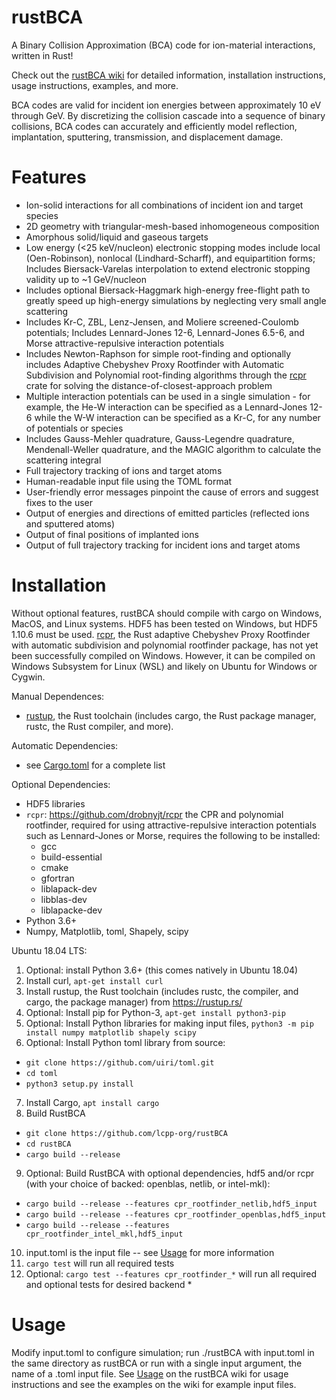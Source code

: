# rustBCA

A Binary Collision Approximation (BCA) code for ion-material interactions, written in Rust!

Check out the [rustBCA wiki](https://github.com/lcpp-org/RustBCA/wiki) for detailed information, installation instructions, usage instructions, examples, and more.

BCA codes are valid for incident ion energies between approximately 10 eV  through GeV. By discretizing the collision cascade into a sequence of binary collisions, BCA codes can accurately and efficiently model reflection, implantation, sputtering, transmission, and displacement damage.
# Features

* Ion-solid interactions for all combinations of incident ion and target species
* 2D geometry with triangular-mesh-based inhomogeneous composition
* Amorphous solid/liquid and gaseous targets
* Low energy (<25 keV/nucleon) electronic stopping modes include local (Oen-Robinson), nonlocal (Lindhard-Scharff), and equipartition forms; Includes Biersack-Varelas interpolation to extend electronic stopping validity up to ~1 GeV/nucleon
* Includes optional Biersack-Haggmark high-energy free-flight path to greatly speed up high-energy simulations by neglecting very small angle scattering
* Includes Kr-C, ZBL, Lenz-Jensen, and Moliere screened-Coulomb potentials; Includes Lennard-Jones 12-6, Lennard-Jones 6.5-6, and Morse attractive-repulsive interaction potentials
* Includes Newton-Raphson for simple root-finding and optionally includes Adaptive Chebyshev Proxy Rootfinder with Automatic Subdivision and Polynomial root-finding algorithms through the [rcpr](https://github.com/drobnyjt/rcpr) crate for solving the distance-of-closest-approach problem
* Multiple interaction potentials can be used in a single simulation - for example, the He-W interaction can be specified as a Lennard-Jones 12-6 while the W-W interaction can be specified as a Kr-C, for any number of potentials or species
* Includes Gauss-Mehler quadrature, Gauss-Legendre quadrature, Mendenall-Weller quadrature, and the MAGIC algorithm to calculate the scattering integral
* Full trajectory tracking of ions and target atoms
* Human-readable input file using the TOML format
* User-friendly error messages pinpoint the cause of errors and suggest fixes to the user
* Output of energies and directions of emitted particles (reflected ions and sputtered atoms)
* Output of final positions of implanted ions
* Output of full trajectory tracking for incident ions and target atoms

# Installation

Without optional features, rustBCA should compile with cargo on Windows, MacOS, and Linux systems. HDF5 has been tested on Windows, but HDF5 1.10.6 must be used. [rcpr](https://github.com/drobnyjt/rcpr), the Rust adaptive Chebyshev Proxy Rootfinder with automatic subdivision and polynomial rootfinder package, has not yet been successfully compiled on Windows. However, it can be compiled on Windows Subsystem for Linux (WSL) and likely on Ubuntu for Windows or Cygwin.

Manual Dependences:
* [rustup](https://rustup.rs), the Rust toolchain (includes cargo, the Rust package manager, rustc, the Rust compiler, and more).

Automatic Dependencies:
* see [Cargo.toml](https://github.com/lcpp-org/RustBCA/blob/master/Cargo.toml) for a complete list

Optional Dependencies:
* HDF5 libraries
* `rcpr`: https://github.com/drobnyjt/rcpr the CPR and polynomial rootfinder, required for using attractive-repulsive interaction potentials such as Lennard-Jones or Morse, requires the following to be installed:
  * gcc
  * build-essential
  * cmake
  * gfortran
  * liblapack-dev
  * libblas-dev
  * liblapacke-dev
* Python 3.6+
* Numpy, Matplotlib, toml, Shapely, scipy

Ubuntu 18.04 LTS:
1. Optional: install Python 3.6+ (this comes natively in Ubuntu 18.04)
2. Install curl, `apt-get install curl`
3. Install rustup, the Rust toolchain (includes rustc, the compiler, and cargo, the package manager) from https://rustup.rs/
4. Optional: Install pip for Python-3, `apt-get install python3-pip`
5. Optional: Install Python libraries for making input files, `python3 -m pip install numpy matplotlib shapely scipy`
6. Optional: Install Python toml library from source:
- `git clone https://github.com/uiri/toml.git`
- `cd toml`
- `python3 setup.py install`
7. Install Cargo, `apt install cargo`
8. Build RustBCA
- `git clone https://github.com/lcpp-org/rustBCA`
- `cd rustBCA`
- `cargo build --release`
9. Optional: Build RustBCA with optional dependencies, hdf5 and/or rcpr (with your choice of backed: openblas, netlib, or intel-mkl):
 - `cargo build --release --features cpr_rootfinder_netlib,hdf5_input`
 - `cargo build --release --features cpr_rootfinder_openblas,hdf5_input`
 - `cargo build --release --features cpr_rootfinder_intel_mkl,hdf5_input`
10. input.toml is the input file -- see [Usage](https://github.com/lcpp-org/RustBCA/wiki/Usage,-Input-File,-and-Output-Files) for more information
11. `cargo test` will run all required tests
12. Optional: `cargo test --features cpr_rootfinder_*` will run all required and optional tests for desired backend *
# Usage

Modify input.toml to configure simulation; run ./rustBCA with input.toml in the same directory as rustBCA or run with a single input argument, the name of a .toml input file. See [Usage](https://github.com/lcpp-org/RustBCA/wiki/Usage,-Input-File,-and-Output-Files) on the rustBCA wiki for usage instructions and see the examples on the wiki for example input files.

